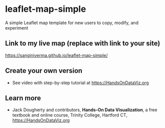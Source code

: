 # leaflet-map-simple
A simple Leaflet map template for new users to copy, modify, and experiment

## Link to my live map (replace with link to your site)

https://sanginiverma.github.io/leaflet-map-simple/

## Create your own version
- See video with step-by-step tutorial at https://HandsOnDataViz.org

## Learn more
- Jack Dougherty and contributors, **Hands-On Data Visualization**, a free textbook and online course, Trinity College, Hartford CT, https://HandsOnDataViz.org
